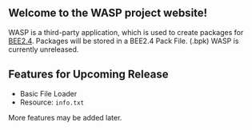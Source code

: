 ## Welcome to the WASP project website!

WASP is a third-party application, which is used to create packages for [BEE2.4](https://github.com/BEEmods/BEE2.4). Packages will be stored in a BEE2.4 Pack File. (.bpk) WASP is currently unreleased.

## Features for Upcoming Release

* Basic File Loader
* Resource: `info.txt`

More features may be added later.
